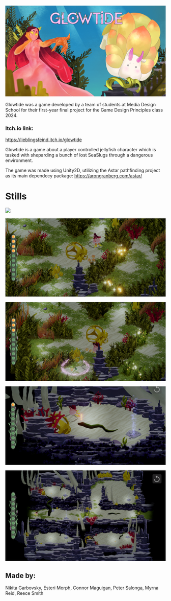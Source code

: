 ![](https://github.com/NikitaGarbovsky/GlowTide/blob/master/GifsandImages/MainMenu_Background.png)

Glowtide was a game developed by a team of students at Media Design School for their first-year final project for the Game Design Principles class 2024.

### Itch.io link:
https://lieblingsfeind.itch.io/glowtide

Glowtide is a game about a player controlled jellyfish character which is tasked with sheparding a bunch of lost SeaSlugs through a dangerous environment.

The game was made using Unity2D, utilizing the Astar pathfinding project as its main dependecy package: https://arongranberg.com/astar/

# Stills

![](https://github.com/NikitaGarbovsky/GlowTide/blob/master/GifsandImages/level.gif)

![](https://github.com/NikitaGarbovsky/GlowTide/blob/master/GifsandImages/GamePlayImage_1.png)

![](https://github.com/NikitaGarbovsky/GlowTide/blob/master/GifsandImages/GamePlayImage_2.png)

![](https://github.com/NikitaGarbovsky/GlowTide/blob/master/GifsandImages/GamePlayImage_3.png)

![](https://github.com/NikitaGarbovsky/GlowTide/blob/master/GifsandImages/GamePlayImage_4.png)

## Made by:

Nikita Garbovsky,
Esteri Morph,
Connor Maguigan,
Peter Salonga,
Myrna Reid,
Reece Smith

